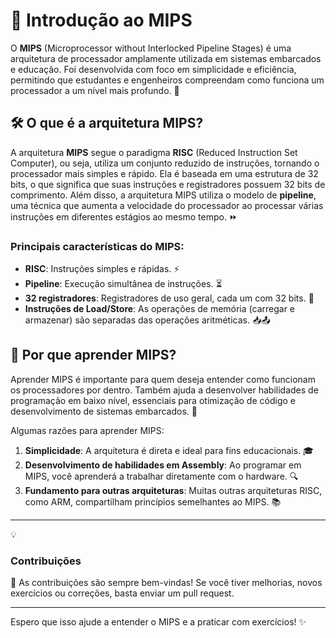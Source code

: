 # 🚀 Introdução ao MIPS

O **MIPS** (Microprocessor without Interlocked Pipeline Stages) é uma arquitetura de processador amplamente utilizada em sistemas embarcados e educação. Foi desenvolvida com foco em simplicidade e eficiência, permitindo que estudantes e engenheiros compreendam como funciona um processador a um nível mais profundo. 🧠

## 🛠️ O que é a arquitetura MIPS?

A arquitetura **MIPS** segue o paradigma **RISC** (Reduced Instruction Set Computer), ou seja, utiliza um conjunto reduzido de instruções, tornando o processador mais simples e rápido. Ela é baseada em uma estrutura de 32 bits, o que significa que suas instruções e registradores possuem 32 bits de comprimento. Além disso, a arquitetura MIPS utiliza o modelo de **pipeline**, uma técnica que aumenta a velocidade do processador ao processar várias instruções em diferentes estágios ao mesmo tempo. ⏩

### Principais características do MIPS:

- **RISC**: Instruções simples e rápidas. ⚡
- **Pipeline**: Execução simultânea de instruções. ⏳
- **32 registradores**: Registradores de uso geral, cada um com 32 bits. 📏
- **Instruções de Load/Store**: As operações de memória (carregar e armazenar) são separadas das operações aritméticas. 📥📤

## 🎯 Por que aprender MIPS?

Aprender MIPS é importante para quem deseja entender como funcionam os processadores por dentro. Também ajuda a desenvolver habilidades de programação em baixo nível, essenciais para otimização de código e desenvolvimento de sistemas embarcados. 🔧

Algumas razões para aprender MIPS:

1. **Simplicidade**: A arquitetura é direta e ideal para fins educacionais. 🎓
2. **Desenvolvimento de habilidades em Assembly**: Ao programar em MIPS, você aprenderá a trabalhar diretamente com o hardware. 🔍
3. **Fundamento para outras arquiteturas**: Muitas outras arquiteturas RISC, como ARM, compartilham princípios semelhantes ao MIPS. 📚

---

💡

### Contribuições

🤝 As contribuições são sempre bem-vindas! Se você tiver melhorias, novos exercícios ou correções, basta enviar um pull request.

---

Espero que isso ajude a entender o MIPS e a praticar com exercícios! ✨
